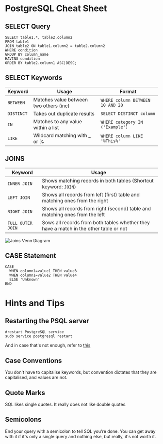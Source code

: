 # PostgreSQL Cheat Sheet

## SELECT Query
```
SELECT table1.*, table2.column2
FROM table1
JOIN table2 ON table1.column2 = table2.column2
WHERE condition
GROUP BY column_name
HAVING condition
ORDER BY table2.column1 ASC|DESC;
```

## SELECT Keywords

| Keyword  | Usage                                  | Format
|----------|----------------------------------------|-----------------------------------|
| ```BETWEEN```  | Matches value between two others (inc) | ```WHERE column BETWEEN 10 AND 20```       |
| ```DISTINCT``` | Takes out duplicate results            | ```SELECT DISTINCT column```       |
| ```IN```       | Matches to any value within a list     | ```WHERE category IN ('Example')```  |
| ```LIKE```     | Wildcard matching with _ or %          | ```WHERE column LIKE '%This%'```     |


## JOINS

| Keyword  | Usage                                  |
|----------|----------------------------------------|
| ```INNER JOIN```  | Shows matching records in both tables (Shortcut keyword: ```JOIN```) |
| ```LEFT JOIN``` | Shows all records from left (first) table and matching ones from the right |
| ```RIGHT JOIN```       | Shows all records from right (second) table and matching ones from the left |
| ```FULL OUTER JOIN```     | Sows all records from both tables whether they have a match in the other table or not |

![Joins Venn Diagram](https://github.com/ZanClifton/postgresql-cheat-sheet/blob/main/images/sql-joins.png)

## CASE Statement

```
CASE
  WHEN column1=value1 THEN value3
  WHEN column1=value2 THEN value4
  ELSE 'Unknown'
END
```

<!-- ## Common Functions
| Keyword | Usage                                 | Format                                       |
|---------|---------------------------------------|----------------------------------------------|
|CAST     | 
|CEIL     |
|CONCAT   |
|FLOOR    |
|FLOOR    |
|GREATEST |
|INITCAP  |
|LEAST    |
|LOWER    |
|MOD      |
|NOW      |
|REPLACE  |
|ROUND    |
|TRIM     |
|UPPER    | -->

<!-- ## Aggregate Functions -->

# Hints and Tips

## Restarting the PSQL server
```
#restart PostgreSQL service
sudo service postgresql restart
```
And in case that's not enough, refer to [this](https://stackoverflow.com/questions/31645550/postgresql-why-psql-cant-connect-to-server)

## Case Conventions

You don't have to capitalise keywords, but convention dictates that they are capitalised, and values are not.

## Quote Marks

SQL likes single quotes. It really does not like double quotes.

## Semicolons

End your query with a semicolon to tell SQL you're done. You can get away with it if it's only a single query and nothing else, but really, it's not worth it.
